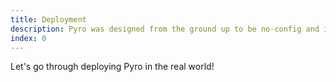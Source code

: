 ```yaml
---
title: Deployment
description: Pyro was designed from the ground up to be no-config and incredibly fast.
index: 0
---
```


Let's go through deploying Pyro in the real world!
